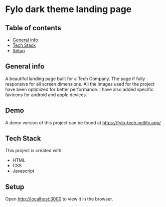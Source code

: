 # Fylo dark theme landing page

## Table of contents

- [General info](#general-info)
- [Tech Stack](#tech-stack)
- [Setup](#setup)

## General info

A beautiful landing page built for a Tech Company. The page if fully responsive for all screen dimensions. All the images used for the project have been optimized for better performance. I have also added specific favicons for android and apple devices.

## Demo

A demo version of this project can be found at https://fylo-tech.netlify.app/

## Tech Stack

This project is created with:

- HTML
- CSS
- Javascript

## Setup

Open [http://localhost:3000](http://localhost:3000) to view it in the browser.
